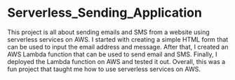 # Serverless_Sending_Application

This project is all about sending emails and SMS from a website using serverless services on AWS. I started with creating a simple HTML form that can be used to input the email address and message. After that, I created an AWS Lambda function that can be used to send email and SMS. Finally, I deployed the Lambda function on AWS and tested it out. Overall, this was a fun project that taught me how to use serverless services on AWS.
